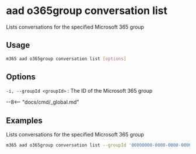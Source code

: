 # aad o365group conversation list

Lists conversations for the specified Microsoft 365 group

## Usage

```sh
m365 aad o365group conversation list [options]
```

## Options

`-i, --groupId <groupId>`
: The ID of the Microsoft 365 group

--8<-- "docs/cmd/\_global.md"

## Examples

Lists conversations for the specified Microsoft 365 group

```sh
m365 aad o365group conversation list --groupId '00000000-0000-0000-0000-000000000000'
```
